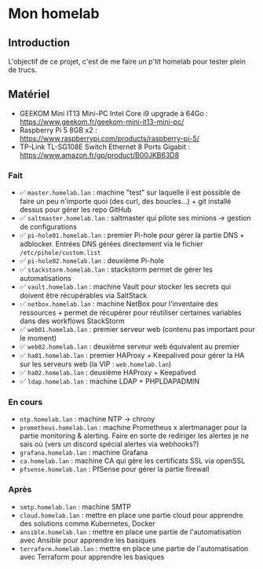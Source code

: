 # Mon homelab

## Introduction

L'objectif de ce projet, c'est de me faire un p'tit homelab pour tester plein de trucs.

## Matériel

- GEEKOM Mini IT13 Mini-PC Intel Core i9 upgrade à 64Go : https://www.geekom.fr/geekom-mini-it13-mini-pc/
- Raspberry Pi 5 8GB x2 : https://www.raspberrypi.com/products/raspberry-pi-5/
- TP-Link TL-SG108E Switch Ethernet 8 Ports Gigabit : https://www.amazon.fr/gp/product/B00JKB63D8

### Fait

- ✅ `master.homelab.lan` : machine "test" sur laquelle il est possible de faire un peu n'importe quoi (des curl, des boucles...) + git installé dessus pour gérer les repo GitHub
- ✅ `saltmaster.homelab.lan` : saltmaster qui pilote ses minions → gestion de configurations
- ✅ `pi-hole01.homelab.lan` : premier Pi-hole pour gérer la partie DNS + adblocker. Entrées DNS gérées directement via le fichier `/etc/pihole/custom.list`
- ✅ `pi-hole02.homelab.lan` : deuxième Pi-hole
- ✅ `stackstorm.homelab.lan` :  stackstorm permet de gérer les automatisations
- ✅ `vault.homelab.lan` : machine Vault pour stocker les secrets qui doivent être récupérables via SaltStack
- ✅ `netbox.homelab.lan` : machine NetBox pour l'inventaire des ressources + permet de récupérer pour réutiliser certaines variables dans des workflows StackStorm 
- ✅ `web01.homelab.lan` : premier serveur web (contenu pas important pour le moment)
- ✅ `web02.homelab.lan` : deuxième serveur web équivalent au premier
- ✅ `ha01.homelab.lan` : premier HAProxy + Keepalived pour gérer la HA sur les serveurs web (la VIP : `web.homelab.lan`)
- ✅ `ha02.homelab.lan` : deuxième HAProxy + Keepalived
- ✅ `ldap.homelab.lan` : machine LDAP + PHPLDAPADMIN

### En cours

- `ntp.homelab.lan` : machine NTP → chrony
- `prometheus.homelab.lan` : machine Prometheus x alertmanager pour la partie monitoring & alerting. Faire en sorte de rediriger les alertes je ne sais où (vers un discord spécial alertes via webhooks?)
- `grafana.homelab.lan` : machine Grafana
- `ca.homelab.lan` : machine CA qui gère les certificats SSL via openSSL
- `pfsense.homelab.lan` : PfSense pour gérer la partie firewall

### Après

- `smtp.homelab.lan` : machine SMTP
- `cloud.homelab.lan` : mettre en place une partie cloud pour apprendre des solutions comme Kubernetes, Docker
- `ansible.homelab.lan` : mettre en place une partie de l'automatisation avec Ansible pour apprendre les basiques
- `terraform.homelab.lan` : mettre en place une partie de l'automatisation avec Terraform pour apprendre les basiques
